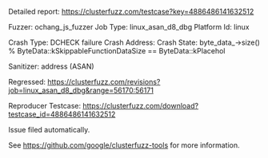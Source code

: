 Detailed report: https://clusterfuzz.com/testcase?key=4886486141632512

Fuzzer: ochang_js_fuzzer
Job Type: linux_asan_d8_dbg
Platform Id: linux

Crash Type: DCHECK failure
Crash Address: 
Crash State:
  byte_data_->size() % ByteData::kSkippableFunctionDataSize == ByteData::kPlacehol
  
Sanitizer: address (ASAN)

Regressed: https://clusterfuzz.com/revisions?job=linux_asan_d8_dbg&range=56170:56171

Reproducer Testcase: https://clusterfuzz.com/download?testcase_id=4886486141632512

Issue filed automatically.

See https://github.com/google/clusterfuzz-tools for more information.